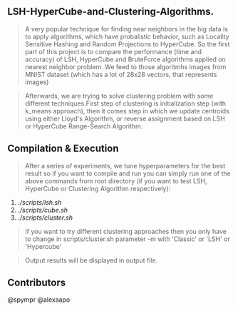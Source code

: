 ## LSH-HyperCube-and-Clustering-Algorithms.

> A very popular technique for finding near neighbors in the big data is to apply algorithms, which have probalistic behavior, such as Locality Sensitive Hashing and Random Projections to HyperCube. So the first part of this project is to compare the performance (time and accuracy) of LSH, HyperCube and BruteForce algorithms applied on nearest neighbor problem. We feed to those algoritmhs images from MNIST dataset (which has a lot of 28x28 vectors, that represents images) 

> Afterwards, we are trying to solve clustering problem with some different techniques.First step of clustering is initialization step (with k_means approach), then it comes step in which we update centroids using either Lloyd's Algorithm, or reverse assignment based on LSH or HyperCube Range-Search Algorithm.

## Compilation & Execution
> After a series of experiments, we tune hyperparameters for the best result so if you want to compile and run you can simply run one of the above commands from root directory (if you want to test LSH, HyperCube or Clustering Algorithm respectively):
1. *./scripts/lsh.sh*
2. *./scripts/cube.sh*
3. *./scripts/cluster.sh*

> If you want to try different clustering approaches then you only have to change in scripts/cluster.sh parameter -m with 'Classic' or 'LSH' or 'Hypercube'

> Output results will be displayed in output file.

## Contributors
@spympr
@alexaapo
